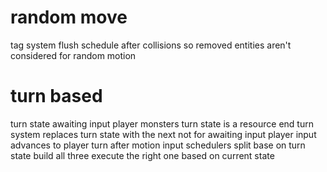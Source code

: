 # random move

tag
system
flush schedule after collisions
    so removed entities aren't considered for random motion

# turn based

turn state
    awaiting input
    player
    monsters
turn state is a resource
end turn system
    replaces turn state with the next
        not for awaiting input
player input advances to player turn after motion input
schedulers
    split base on turn state
    build all three
    execute the right one based on current state
